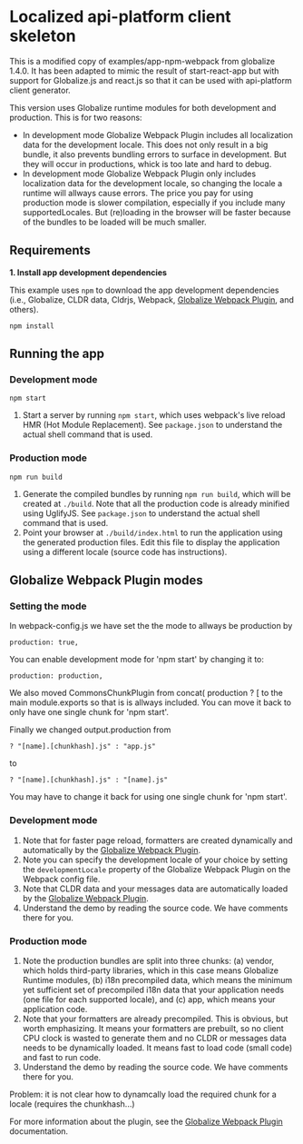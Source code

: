 # Localized api-platform client skeleton

This is a modified copy of examples/app-npm-webpack from globalize 1.4.0.
It has been adapted to mimic the result of start-react-app but with
support for Globalize.js and react.js so that it can be used with 
api-platform client generator. 

This version uses Globalize runtime modules for both development and production.
This is for two reasons:
- In development mode Globalize Webpack Plugin includes all localization data for the
  development locale. This does not only result in a big bundle, it also prevents
  bundling errors to surface in development. But they will occur in productions,
  whick is too late and hard to debug.
- In development mode Globalize Webpack Plugin only includes localization data for the
  development locale, so changing the locale a runtime will allways cause errors.
The price you pay for using production mode is slower compilation, especially if you
include many supportedLocales. But (re)loading in the browser will be faster 
because of the bundles to be loaded will be much smaller.  

## Requirements

**1. Install app development dependencies**

This example uses `npm` to download the app development dependencies (i.e.,
Globalize, CLDR data, Cldrjs, Webpack, [Globalize Webpack Plugin][], and
others).

```
npm install
```

## Running the app

### Development mode

```
npm start
```

1. Start a server by running `npm start`, which uses webpack's live reload HMR
(Hot Module Replacement). See `package.json` to understand the actual shell
command that is used.

### Production mode

```
npm run build
```

1. Generate the compiled bundles by running `npm run build`, which will be
created at `./build`. Note that all the production code is already minified using UglifyJS. 
See `package.json` to understand the actual shell command that is used.
1. Point your browser at `./build/index.html` to run the application using the
generated production files. Edit this file to display the application using a
different locale (source code has instructions).

## Globalize Webpack Plugin modes

### Setting the mode

In webpack-config.js we have set the the mode to allways be production by
```
production: true,
```
You can enable development mode for 'npm start' by changing it to:
```
production: production,
```
We also moved CommonsChunkPlugin from concat( production ? [ 
to the main module.exports so that is is allways included. You can move it back
to only have one single chunk for 'npm start'. 

Finally we changed output.production from 
```
? "[name].[chunkhash].js" : "app.js" 
```
to
```
? "[name].[chunkhash].js" : "[name].js"
```
You may have to change it back for using one single chunk for 'npm start'. 

### Development mode

1. Note that for faster page reload, formatters are created
dynamically and automatically by the [Globalize Webpack Plugin][].
1. Note you can specify the development locale of your choice by setting the
`developmentLocale` property of the Globalize Webpack Plugin on the Webpack
config file.
1. Note that CLDR data and your messages data are automatically loaded by the
[Globalize Webpack Plugin][].
1. Understand the demo by reading the source code. We have comments there for
you.

### Production mode

1. Note the production bundles are split into three chunks:
(a) vendor, which holds third-party libraries, which in this case means
Globalize Runtime modules, (b) i18n precompiled data, which means the minimum
yet sufficient set of precompiled i18n data that your application needs (one
file for each supported locale), and (c) app, which means your application code.
1. Note that your formatters are already precompiled. This is
obvious, but worth emphasizing. It means your formatters are prebuilt, so no client
CPU clock is wasted to generate them and no CLDR or messages data needs to be
dynamically loaded. It means fast to load code (small code) and fast to run
code.
1. Understand the demo by reading the source code. We have comments there for
you.

Problem: it is not clear how to dynamcally load the required chunk for a locale
(requires the chunkhash...) 

For more information about the plugin, see the [Globalize Webpack Plugin][]
documentation.

[Globalize Webpack Plugin]: https://github.com/rxaviers/globalize-webpack-plugin

